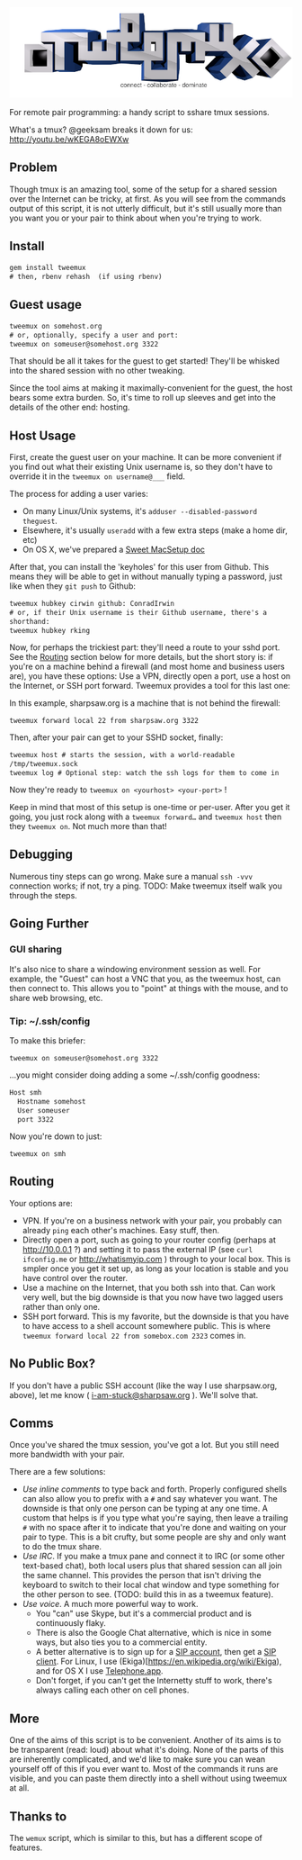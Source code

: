 ![tweemux: For Remote Pair Programming](img/tweemux.png)

For remote pair programming: a handy script to sshare tmux sessions.

What's a tmux? @geeksam breaks it down for us: http://youtu.be/wKEGA8oEWXw

## Problem

Though tmux is an amazing tool, some of the setup for a shared session over the
Internet can be tricky, at first. As you will see from the commands output of
this script, it is not utterly difficult, but it's still usually more than you
want you or your pair to think about when you're trying to work.

## Install

    gem install tweemux
    # then, rbenv rehash  (if using rbenv)

## Guest usage

    tweemux on somehost.org
    # or, optionally, specify a user and port:
    tweemux on someuser@somehost.org 3322

That should be all it takes for the guest to get started! They'll be whisked
into the shared session with no other tweaking.

Since the tool aims at making it maximally-convenient for the guest, the host
bears some extra burden.  So, it's time to roll up sleeves and get into the
details of the other end: hosting.

## Host Usage

First, create the guest user on your machine. It can be more convenient if you
find out what their existing Unix username is, so they don't have to override
it in the `tweemux on username@___` field.

The process for adding a user varies:
* On many Linux/Unix systems, it's `adduser --disabled-password theguest`.
* Elsewhere, it's usually `useradd` with a few extra steps (make a home dir, etc)
* On OS X, we've prepared a
  [Sweet MacSetup doc](https://github.com/PeopleAdmin/tweemux/blob/master/MacSetup.md)

After that, you can install the 'keyholes' for this user from Github. This
means they will be able to get in without manually typing a password, just like
when they `git push` to Github:

    tweemux hubkey cirwin github: ConradIrwin
    # or, if their Unix username is their Github username, there's a shorthand:
    tweemux hubkey rking

Now, for perhaps the trickiest part: they'll need a route to your sshd port.
See the [Routing](#Routing) section below for more details, but the short story is: if you're on a
machine behind a firewall (and most home and business users are), you have
these options: Use a VPN, directly open a port, use a host on the Internet, or
SSH port forward. Tweemux provides a tool for this last one:

In this example, sharpsaw.org is a machine that is not behind the firewall:

    tweemux forward local 22 from sharpsaw.org 3322

Then, after your pair can get to your SSHD socket, finally:

    tweemux host # starts the session, with a world-readable /tmp/tweemux.sock
    tweemux log # Optional step: watch the ssh logs for them to come in

Now they're ready to `tweemux on <yourhost> <your-port>` !

Keep in mind that most of this setup is one-time or per-user. After you get it
going, you just rock along with a `tweemux forward…` and `tweemux host` then
they `tweemux on`. Not much more than that!

## Debugging

Numerous tiny steps can go wrong. Make sure a manual `ssh -vvv` connection
works; if not, try a ping. TODO: Make tweemux itself walk you through the steps.

## Going Further

### GUI sharing

It's also nice to share a windowing environment session as well. For example, the "Guest" can host a VNC that you, as the tweemux host, can then connect to. This allows you to "point" at things with the mouse, and to share web browsing, etc.

### Tip: ~/.ssh/config

To make this briefer:

    tweemux on someuser@somehost.org 3322

…you might consider doing adding a some ~/.ssh/config goodness:

    Host smh
      Hostname somehost
      User someuser
      port 3322

Now you're down to just:

    tweemux on smh

## Routing

Your options are:
* VPN. If you're on a business network with your pair, you probably can already `ping` each other's machines. Easy stuff, then.
* Directly open a port, such as going to your router config (perhaps at http://10.0.0.1 ?) and setting it to pass the external IP (see `curl ifconfig.me` or http://whatismyip.com ) through to your local box. This is smpler once you get it set up, as long as your location is stable and you have control over the router.
* Use a machine on the Internet, that you both ssh into that. Can work very well, but the big downside is that you now have two lagged users rather than only one.
* SSH port forward. This is my favorite, but the downside is that you have to have access to a shell account somewhere public. This is where `tweemux forward local 22 from somebox.com 2323` comes in.

## No Public Box?

If you don't have a public SSH account (like the way I use sharpsaw.org, above), let me know ( i-am-stuck@sharpsaw.org ). We'll solve that.

## Comms

Once you've shared the tmux session, you've got a lot. But you still need more bandwidth with your pair.

There are a few solutions:

- *Use inline comments* to type back and forth. Properly configured shells can also allow you to prefix with a `#` and say whatever you want. The downside is that only one person can be typing at any one time. A custom that helps is if you type what you're saying, then leave a trailing `#` with no space after it to indicate that you're done and waiting on your pair to type. This is a bit crufty, but some people are shy and only want to do the tmux share.
- *Use IRC*. If you make a tmux pane and connect it to IRC (or some other text-based chat), both local users plus that shared session can all join the same channel. This provides the person that isn't driving the keyboard to switch to their local chat window and type something for the other person to see. (TODO: build this in as a tweemux feature).
- *Use voice*. A much more powerful way to work.
  * You "can" use Skype, but it's a commercial product and is continuously flaky.
  * There is also the Google Chat alternative, which is nice in some ways, but also ties you to a commercial entity.
  * A better alternative is to sign up for a [SIP account](https://ekiga.net/), then get a [SIP client](https://en.wikipedia.org/wiki/List_of_SIP_software#Clients). For Linux, I use (Ekiga)[https://en.wikipedia.org/wiki/Ekiga), and for OS X I use [Telephone.app](http://www.tlphn.com/).
  * Don't forget, if you can't get the Internetty stuff to work, there's always calling each other on cell phones.

## More

One of the aims of this script is to be convenient. Another of its aims is to be transparent (read: loud) about what it's doing. None of the parts of this are inherently complicated, and we'd like to make sure you can wean yourself off of this if you ever want to. Most of the commands it runs are visible, and you can paste them directly into a shell without using tweemux at all.

## Thanks to

The `wemux` script, which is similar to this, but has a different scope of features.
